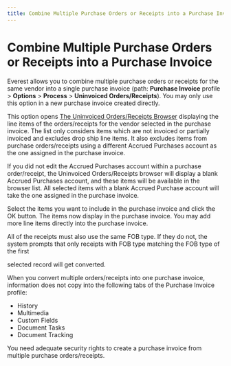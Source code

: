 ```yaml
---
title: Combine Multiple Purchase Orders or Receipts into a Purchase Invoice
---
```


# Combine Multiple Purchase Orders or Receipts into a Purchase Invoice


Everest allows you to combine multiple purchase orders or receipts for  the same vendor into a single purchase invoice (path: **Purchase 
 Invoice** profile > **Options**  > **Process** > **Uninvoiced 
 Orders/Receipts**). You may only use this option in a new purchase  invoice created directly.


This option opens [The  Uninvoiced Orders/Receipts Browser]({{site.pp_baseurl}}/misc/the_uninvoiced_orders_receipts_browser_pur.html) displaying the line items of the  orders/receipts for the vendor selected in the purchase invoice. The list  only considers items which are not invoiced or partially invoiced and  excludes drop ship line items. It also excludes items from purchase orders/receipts  using a different Accrued Purchases account as the one assigned in the  purchase invoice.


If you did not edit the Accrued Purchases account within a purchase  order/receipt, the Uninvoiced Orders/Receipts browser will display a blank  Accrued Purchases account, and these items will be available in the browser  list. All selected items with a blank Accrued Purchase account will take  the one assigned in the purchase invoice.


Select the items you want to include in the purchase invoice and click  the OK button. The items now display in the purchase invoice. You may  add more line items directly into the purchase invoice.


All of the receipts must also use the same FOB type. If they do not,  the system prompts that only receipts with FOB type matching the FOB type  of the first


selected record will get converted.


When you convert multiple orders/receipts into one purchase invoice,  information does not copy into the following tabs of the Purchase Invoice  profile:

- History
- Multimedia
- Custom Fields
- Document Tasks
- Document Tracking



You need adequate security rights to create a purchase invoice from  multiple purchase orders/receipts.
